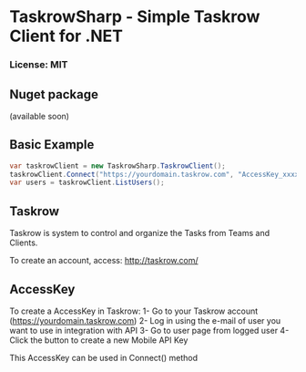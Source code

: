 # TaskrowSharp - Simple Taskrow Client for .NET

### License: MIT


## Nuget package

(available soon)


## Basic Example

```csharp
var taskrowClient = new TaskrowSharp.TaskrowClient();
taskrowClient.Connect("https://yourdomain.taskrow.com", "AccessKey_xxxxslwlqlqlwqlql23234jewjewj");
var users = taskrowClient.ListUsers();
```

## Taskrow

Taskrow is system to control and organize the Tasks from Teams and Clients.

To create an account, access: http://taskrow.com/


## AccessKey

To create a AccessKey in Taskrow:
1- Go to your Taskrow account (https://yourdomain.taskrow.com)
2- Log in using the e-mail of user you want to use in integration with API
3- Go to user page from logged user
4- Click the button to create a new Mobile API Key

This AccessKey can be used in Connect() method

